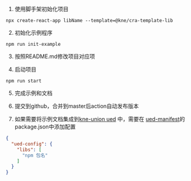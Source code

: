 1. 使用脚手架初始化项目

```shell
npx create-react-app libName --template=@kne/cra-template-lib
```

2. 初始化示例程序

```shell
npm run init-example
```

3. 按照README.md修改项目对应项

4. 启动项目

```shell
npm run start 
```

5. 完成示例和文档

6. 提交到github，合并到master后action自动发布版本

7. 如果需要将示例文档集成到[kne-union ued](https://kne-union.github.io/ued)
   中，需要在 [ued-manifest](https://github.com/kne-union/ued-manifest)的package.json中添加配置

```json
{
  "ued-config": {
    "libs": [
      "npm 包名"
    ]
  }
}
```
